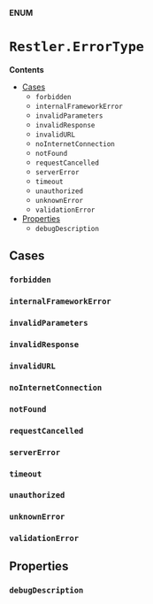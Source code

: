 **ENUM**

# `Restler.ErrorType`

**Contents**

- [Cases](#cases)
  - `forbidden`
  - `internalFrameworkError`
  - `invalidParameters`
  - `invalidResponse`
  - `invalidURL`
  - `noInternetConnection`
  - `notFound`
  - `requestCancelled`
  - `serverError`
  - `timeout`
  - `unauthorized`
  - `unknownError`
  - `validationError`
- [Properties](#properties)
  - `debugDescription`

## Cases
### `forbidden`

### `internalFrameworkError`

### `invalidParameters`

### `invalidResponse`

### `invalidURL`

### `noInternetConnection`

### `notFound`

### `requestCancelled`

### `serverError`

### `timeout`

### `unauthorized`

### `unknownError`

### `validationError`

## Properties
### `debugDescription`
